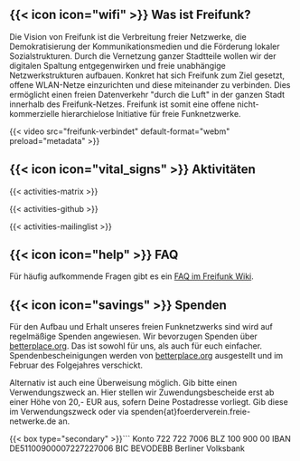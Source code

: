 ## {{< icon icon="wifi" >}} Was ist Freifunk?

Die Vision von Freifunk ist die Verbreitung freier Netzwerke, die Demokratisierung der Kommunikationsmedien und die Förderung lokaler Sozialstrukturen. Durch die Vernetzung ganzer Stadtteile wollen wir der digitalen Spaltung entgegenwirken und freie unabhängige Netzwerkstrukturen aufbauen. Konkret hat sich Freifunk zum Ziel gesetzt, offene WLAN-Netze einzurichten und diese miteinander zu verbinden. Dies ermöglicht einen freien Datenverkehr "durch die Luft" in der ganzen Stadt innerhalb des Freifunk-Netzes. Freifunk ist somit eine offene nicht-kommerzielle hierarchielose Initiative für freie Funknetzwerke.

{{< video src="freifunk-verbindet" default-format="webm" preload="metadata" >}}

## {{< icon icon="vital_signs" >}} Aktivitäten

{{< activities-matrix >}}

{{< activities-github >}}

{{< activities-mailinglist >}}

## {{< icon icon="help" >}} FAQ

Für häufig aufkommende Fragen gibt es ein [FAQ im Freifunk Wiki](https://wiki.freifunk.net/Berlin:FAQ).

## {{< icon icon="savings" >}} Spenden

Für den Aufbau und Erhalt unseres freien Funknetzwerks sind wird auf regelmäßige Spenden angewiesen. Wir bevorzugen Spenden über [betterplace.org](https://www.betterplace.org/de/projects/83703). Das ist sowohl für uns, als auch für euch einfacher. Spendenbescheinigungen werden von [betterplace.org](https://www.betterplace.org/de/projects/83703) ausgestellt und im Februar des Folgejahres verschickt.

Alternativ ist auch eine Überweisung möglich. Gib bitte einen Verwendungszweck an. Hier stellen wir Zuwendungsbescheide erst ab einer Höhe von 20,- EUR aus, sofern Deine Postadresse vorliegt. Gib diese im Verwendungszweck oder via spenden{at}foerderverein.freie-netwerke.de an.

{{< box type="secondary" >}}```
Konto 722 722 7006
BLZ 100 900 00
IBAN DE51100900007227227006
BIC BEVODEBB
Berliner Volksbank
```{{< /box >}}
